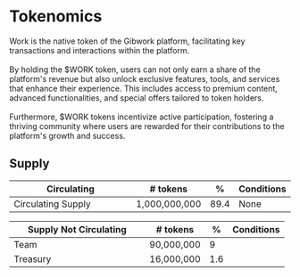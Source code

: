 # Tokenomics

Work is the native token of the Gibwork platform, facilitating key transactions and interactions within the platform. \
\
By holding the $WORK token, users can not only earn a share of the platform's revenue but also unlock exclusive features, tools, and services that enhance their experience. This includes access to premium content, advanced functionalities, and special offers tailored to token holders. \
\
Furthermore, $WORK tokens incentivize active participation, fostering a thriving community where users are rewarded for their contributions to the platform's growth and success.

## Supply

<table><thead><tr><th width="228">Circulating</th><th># tokens	</th><th data-type="number">%	</th><th>Conditions</th></tr></thead><tbody><tr><td>Circulating Supply</td><td>1,000,000,000</td><td>89.4</td><td>None</td></tr></tbody></table>



<table><thead><tr><th width="227">Supply Not Circulating</th><th># tokens	</th><th data-type="number">%</th><th>Conditions</th></tr></thead><tbody><tr><td>Team</td><td>90,000,000</td><td>9</td><td></td></tr><tr><td>Treasury</td><td>16,000,000</td><td>1.6</td><td></td></tr></tbody></table>





